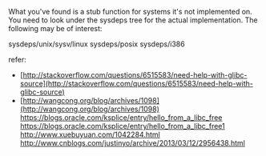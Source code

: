 What you've found is a stub function for systems it's not implemented on. You need to look under the sysdeps tree for the actual implementation. The following may be of interest:

sysdeps/unix/sysv/linux
sysdeps/posix
sysdeps/i386


refer:

- [http://stackoverflow.com/questions/6515583/need-help-with-glibc-source](http://stackoverflow.com/questions/6515583/need-help-with-glibc-source)
- [http://wangcong.org/blog/archives/1098](http://wangcong.org/blog/archives/1098)
https://blogs.oracle.com/ksplice/entry/hello_from_a_libc_free
https://blogs.oracle.com/ksplice/entry/hello_from_a_libc_free1
http://www.xuebuyuan.com/1042284.html
http://www.cnblogs.com/justinyo/archive/2013/03/12/2956438.html
